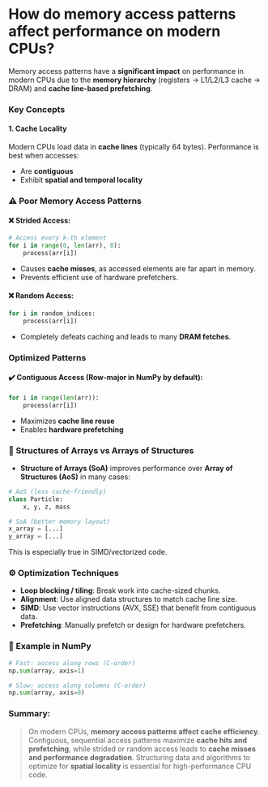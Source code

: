 # How do memory access patterns affect performance on modern CPUs?

Memory access patterns have a **significant impact** on performance in modern CPUs due to the **memory hierarchy** (registers → L1/L2/L3 cache → DRAM) and **cache line-based prefetching**.

### Key Concepts

#### 1. **Cache Locality**

Modern CPUs load data in **cache lines** (typically 64 bytes). Performance is best when accesses:

- Are **contiguous**
- Exhibit **spatial and temporal locality**

### ⚠️ Poor Memory Access Patterns

#### ❌ Strided Access:

```python
# Access every k-th element
for i in range(0, len(arr), 8):
    process(arr[i])
```

- Causes **cache misses**, as accessed elements are far apart in memory.
- Prevents efficient use of hardware prefetchers.

#### ❌ Random Access:

```python
for i in random_indices:
    process(arr[i])
```

- Completely defeats caching and leads to many **DRAM fetches**.

### Optimized Patterns

#### ✔️ Contiguous Access (Row-major in NumPy by default):

```python
for i in range(len(arr)):
    process(arr[i])
```

- Maximizes **cache line reuse**
- Enables **hardware prefetching**

### 🔄 Structures of Arrays vs Arrays of Structures

- **Structure of Arrays (SoA)** improves performance over **Array of Structures (AoS)** in many cases:

```python
# AoS (less cache-friendly)
class Particle:
    x, y, z, mass

# SoA (better memory layout)
x_array = [...]
y_array = [...]
```

This is especially true in SIMD/vectorized code.

### ⚙️ Optimization Techniques

- **Loop blocking / tiling**: Break work into cache-sized chunks.
- **Alignment**: Use aligned data structures to match cache line size.
- **SIMD**: Use vector instructions (AVX, SSE) that benefit from contiguous data.
- **Prefetching**: Manually prefetch or design for hardware prefetchers.

### 🧪 Example in NumPy

```python
# Fast: access along rows (C-order)
np.sum(array, axis=1)

# Slow: access along columns (C-order)
np.sum(array, axis=0)
```

### Summary:

> On modern CPUs, **memory access patterns affect cache efficiency**. Contiguous, sequential access patterns maximize **cache hits and prefetching**, while strided or random access leads to **cache misses and performance degradation**. Structuring data and algorithms to optimize for **spatial locality** is essential for high-performance CPU code.
